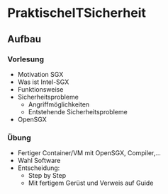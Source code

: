 # PraktischeITSicherheit
## Aufbau
### Vorlesung
 * Motivation SGX
 * Was ist Intel-SGX
 * Funktionsweise
 * Sicherheitsprobleme
   * Angriffmöglichkeiten
   * Entstehende Sicherheitsprobleme
 * OpenSGX
 
### Übung
 * Fertiger Container/VM mit OpenSGX, Compiler,...
 * Wahl Software
 * Entscheidung:
   * Step by Step
   * Mit fertigem Gerüst und Verweis auf Guide
